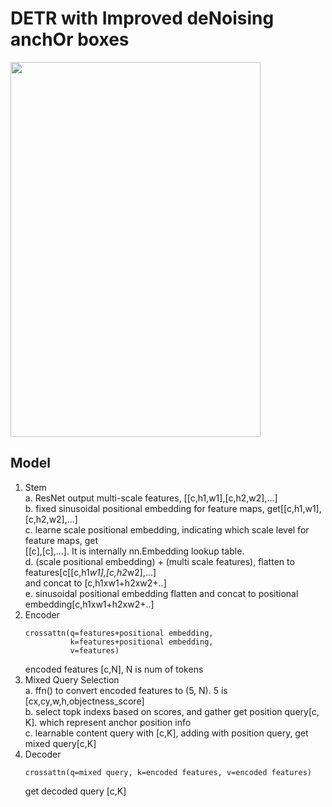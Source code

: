 # DETR with Improved deNoising anchOr boxes

<img src="https://github.com/user-attachments/assets/fa0d7c6a-fb1c-48cd-b28a-02e85f8e0119" width="400" height="600">   

## Model          
1. Stem        
  a. ResNet output multi-scale features, [[c,h1,w1],[c,h2,w2],...]        
  b. fixed sinusoidal positional embedding for feature maps, get[[c,h1,w1],[c,h2,w2],...]           
  c. learne scale positional embedding, indicating which scale level for feature maps, get              
     [[c],[c],...]. It is internally nn.Embedding lookup table.               
  d. (scale positional embedding) + (multi scale features), flatten to features[c[[c,h1*w1],[c,h2*w2],...]                  
     and concat to [c,h1xw1+h2xw2+..]             
  e. sinusoidal positional embedding flatten and concat to positional embedding[c,h1xw1+h2xw2+..]                 
2. Encoder          
   ```
   crossattn(q=features+positional embedding,
             k=features+positional embedding,
             v=features)
   ```
   encoded features [c,N], N is num of tokens             
3. Mixed Query Selection             
   a. ffn() to convert encoded features to (5, N). 5 is [cx,cy,w,h,objectness_score]               
   b. select topk indexs based on scores, and gather get position query[c, K]. which represent anchor position info              
   c. learnable content query with [c,K], adding with position query, get mixed query[c,K]             
4. Decoder                 
   ```
   crossattn(q=mixed query, k=encoded features, v=encoded features)
   ```
   get decoded query [c,K]        


   
